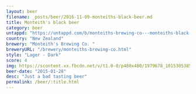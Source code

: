 ```yaml
---
layout: beer
filename: _posts/beer/2016-11-09-monteiths-black-beer.md
title: Monteith's black beer
category: beer
untappd: "https://untappd.com/b/monteiths-brewing-co---monteiths-black-beer/212704"
country: "New Zealand"
brewery: "Monteith's Brewing Co. "
breweryURL: "/brewery/monteiths-brewing-co.html"
style: "Lager - Dark"
score: 4
img: https://scontent.xx.fbcdn.net/v/t1.0-0/p480x480/1979678_10153053851808745_6926811721676931401_n.jpg?_nc_cat=109&_nc_ht=scontent.xx&oh=7e9eaf55b9b142bd14a9a276b80a709f&oe=5D8FFEB8
beer-date: "2015-01-28"
desc: "Just a bad tasting beer"
permalink: /beer/:title.html
---
```


